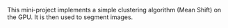 This mini-project implements a simple clustering algorithm (Mean Shift) on the GPU.
It is then used to segment images.